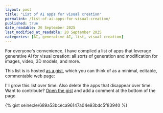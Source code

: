 ```yaml
---
layout: post
title: "List of AI apps for visual creation"
permalink: /list-of-ai-apps-for-visual-creation/
published: true
date_readable: 20 September 2025
last_modified_at_readable: 20 September 2025
categories: [AI, generative AI, list, visual creation]
---
```


For everyone's convenience, I have compiled a list of apps that leverage generative AI for visual creation: all sorts of generation and modification for images, video, 3D models, and more.

This list is is hosted [as a gist](https://www.liquidweb.com/blog/what-is-a-github-gist), which you can think of as a minimal, editable, commentable web page: 

I'll grow this list over time. Also delete the apps that disappear over time. Want to contribute? [Open the gist]() and add a comment at the bottom of the page.

<div markdown="1">
{% gist seinecle/689a53bceca96147a04e93bdc5f83940 %}
</div>
